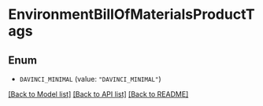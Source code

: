 # EnvironmentBillOfMaterialsProductTags

## Enum


* `DAVINCI_MINIMAL` (value: `"DAVINCI_MINIMAL"`)


[[Back to Model list]](../README.md#documentation-for-models) [[Back to API list]](../README.md#documentation-for-api-endpoints) [[Back to README]](../README.md)



